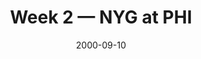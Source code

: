 ---
layout: game
title: Week 2 — NYG at PHI
season: 2000
game_id: 2000_02_NYG_PHI
week: 2
date: 2000-09-10
home_team: PHI
away_team: NYG
final_home: 
final_away: 
pbp_url: /assets/data/pbp/2000/2000_02_NYG_PHI.csv.gz
---